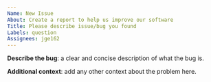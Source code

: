 ```yaml
---
Name: New Issue
About: Create a report to help us improve our software
Title: Please describe issue/bug you found
Labels: question
Assignees: jge162
---
```


**Describe the bug**: a clear and concise description of what the bug is.

**Additional context**: add any other context about the problem here.